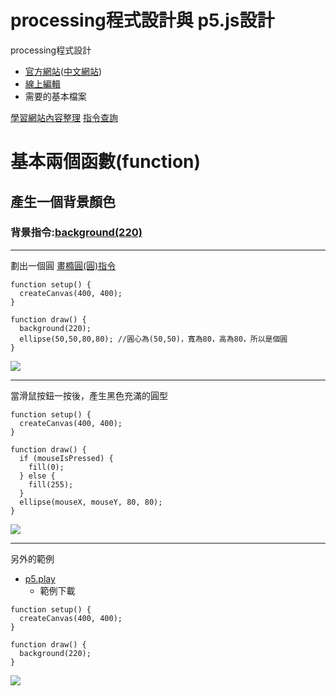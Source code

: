 # processing程式設計與 p5.js設計
processing程式設計
* [官方網站](https://p5js.org/)([中文網站](https://p5js.org/zh-Hans/))
* [線上編輯](https://editor.p5js.org/p5/)
* 需要的基本檔案


[學習網站內容整理](https://p5js.org/zh-Hans/learn/)
[指令查詢](https://p5js.org/zh-Hans/reference/)

# 基本兩個函數(function)

## 產生一個背景顏色
### 背景指令:[background(220)](https://p5js.org/zh-Hans/reference/#/p5/background)
---


劃出一個圓
[畫橢圓(圓)指令](https://p5js.org/zh-Hans/reference/#/p5/ellipse)
```
function setup() {
  createCanvas(400, 400);
}

function draw() {
  background(220);
  ellipse(50,50,80,80); //圓心為(50,50)，寬為80，高為80，所以是個圓
}
```
![](https://i.imgur.com/xgxur8S.png)


---


當滑鼠按鈕一按後，產生黑色充滿的圓型
```
function setup() {
  createCanvas(400, 400);
}

function draw() {
  if (mouseIsPressed) {
    fill(0);
  } else {
    fill(255);
  }
  ellipse(mouseX, mouseY, 80, 80);
}
```

![](https://i.imgur.com/1LHQbvM.png)


---




另外的範例
* [p5.play]( p5play.molleindustria.org)
  * 範例下載
```
function setup() {
  createCanvas(400, 400);
}

function draw() {
  background(220);
}
```
![](https://i.imgur.com/XHY4nvG.png)

